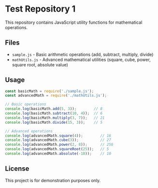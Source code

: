 # Test Repository 1

This repository contains JavaScript utility functions for mathematical operations.

## Files

- `sample.js` - Basic arithmetic operations (add, subtract, multiply, divide)
- `mathUtils.js` - Advanced mathematical utilities (square, cube, power, square root, absolute value)

## Usage

```javascript
const basicMath = require('./sample.js');
const advancedMath = require('./mathUtils.js');

// Basic operations
console.log(basicMath.add(5, 3));        // 8
console.log(basicMath.subtract(10, 4));  // 6
console.log(basicMath.multiply(3, 7));   // 21
console.log(basicMath.divide(15, 3));    // 5

// Advanced operations
console.log(advancedMath.square(4));        // 16
console.log(advancedMath.cube(3));          // 27
console.log(advancedMath.power(2, 8));      // 256
console.log(advancedMath.squareRoot(25));   // 5
console.log(advancedMath.absolute(-10));    // 10
```

## License

This project is for demonstration purposes only.

